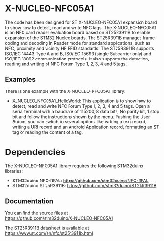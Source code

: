 # X-NUCLEO-NFC05A1

The code has been designed for ST X-NUCLEO-NFC05A1 expansion board to show how to detect, read and write NFC tags.
The X-NUCLEO-NFC05A1 is an NFC card reader evaluation board based on ST25R3911B to enable expansion of the STM32 Nucleo boards.
The ST25R3911B manages frame coding and decoding in Reader mode for standard applications, such as NFC, proximity and vicinity HF RFID standards.
The ST25R3911B supports ISO/IEC 14443 Type A and B, ISO/IEC 15693 (single Subcarrier only) and ISO/IEC 18092 communication protocols. 
It also supports the detection, reading and writing of NFC Forum Type 1, 2, 3, 4 and 5 tags.

## Examples

There is one example with the X-NUCLEO-NFC05A1 library: 
* X_NUCLEO_NFC05A1_HelloWorld: This application is to show how to detect, read and write NFC Forum Type 1, 2, 3, 4 and 5 tags.
  Open a serial terminal with a baudrate of 115200, 8 data bits, No parity bit, 1 stop bit and follow the instructions shown by the menu.
  Pushing the User Button, you can switch to several options like writing a text record, writing a URI record and an Android Application record, 
  formatting an ST tag or reading the content of a tag.  

# Dependencies

The X-NUCLEO-NFC05A1 library requires the following STM32duino libraries:

* STM32duino NFC-RFAL: https://github.com/stm32duino/NFC-RFAL
* STM32duino ST25R3911B: https://github.com/stm32duino/ST25R3911B

## Documentation

You can find the source files at  
https://github.com/stm32duino/X-NUCLEO-NFC05A1

The ST25R3911B datasheet is available at  
https://www.st.com/en/nfc/st25r3911b.html

